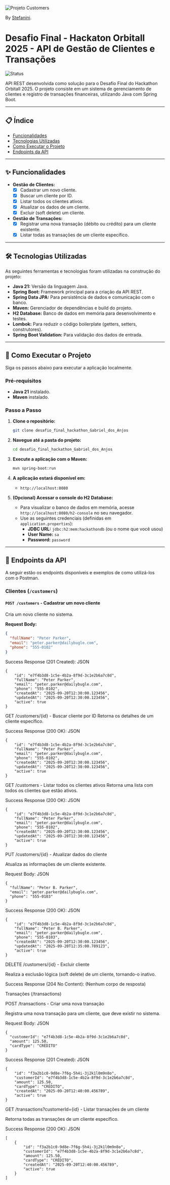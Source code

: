 ![Projeto Customers](Hackaton-Logo-dark.png)

By [Stefanini](https://stefanini.com/).

# Desafio Final - Hackaton Orbitall 2025 - API de Gestão de Clientes e Transações

![Status](https://img.shields.io/badge/status-concluído-green)

API REST desenvolvida como solução para o Desafio Final do Hackathon Orbitall 2025. O projeto consiste em um sistema de gerenciamento de clientes e registro de transações financeiras, utilizando Java com Spring Boot.

---

## 📋 Índice

- [Funcionalidades](#-funcionalidades)
- [Tecnologias Utilizadas](#-tecnologias-utilizadas)
- [Como Executar o Projeto](#-como-executar-o-projeto)
- [Endpoints da API](#-endpoints-da-api)


---

## ✨ Funcionalidades

- **Gestão de Clientes:**
    - [x] Cadastrar um novo cliente.
    - [x] Buscar um cliente por ID.
    - [x] Listar todos os clientes ativos.
    - [x] Atualizar os dados de um cliente.
    - [x] Excluir (soft delete) um cliente.
- **Gestão de Transações:**
    - [x] Registrar uma nova transação (débito ou crédito) para um cliente existente.
    - [x] Listar todas as transações de um cliente específico.

---

## 🛠️ Tecnologias Utilizadas

As seguintes ferramentas e tecnologias foram utilizadas na construção do projeto:

- **Java 21:** Versão da linguagem Java.
- **Spring Boot:** Framework principal para a criação da API REST.
- **Spring Data JPA:** Para persistência de dados e comunicação com o banco.
- **Maven:** Gerenciador de dependências e build do projeto.
- **H2 Database:** Banco de dados em memória para desenvolvimento e testes.
- **Lombok:** Para reduzir o código boilerplate (getters, setters, construtores).
- **Spring Boot Validation:** Para validação dos dados de entrada.

---

## 🚀 Como Executar o Projeto

Siga os passos abaixo para executar a aplicação localmente.

### Pré-requisitos

- **Java 21** instalado.
- **Maven** instalado.

### Passo a Passo

1.  **Clone o repositório:**
    ```bash
    git clone desafio_final_hackathon_Gabriel_dos_Anjos
    ```

2.  **Navegue até a pasta do projeto:**
    ```bash
    cd desafio_final_hackathon_Gabriel_dos_Anjos
    ```

3.  **Execute a aplicação com o Maven:**
    ```bash
    mvn spring-boot:run
    ```
  
4.  **A aplicação estará disponível em:**
    - `http://localhost:8080`

5.  **(Opcional) Acessar o console do H2 Database:**
    - Para visualizar o banco de dados em memória, acesse `http://localhost:8080/h2-console` no seu navegador.
    - Use as seguintes credenciais (definidas em `application.properties`):
        - **JDBC URL:** `jdbc:h2:mem:hackathondb` (ou o nome que você usou)
        - **User Name:** `sa`
        - **Password:** `password`

---

## 🔗 Endpoints da API

A seguir estão os endpoints disponíveis e exemplos de como utilizá-los com o Postman.

### Clientes (`/customers`)

#### `POST /customers` - Cadastrar um novo cliente
Cria um novo cliente no sistema.

**Request Body:**
```json
{
  "fullName": "Peter Parker",
  "email": "peter.parker@dailybugle.com",
  "phone": "555-0102"
}
```
Success Response (201 Created):
JSON
```
{
    "id": "e7f4b3d8-1c5e-4b2a-8f9d-3c1e2b6a7c8d",
    "fullName": "Peter Parker",
    "email": "peter.parker@dailybugle.com",
    "phone": "555-0102",
    "createdAt": "2025-09-20T12:30:00.123456",
    "updatedAt": "2025-09-20T12:30:00.123456",
    "active": true
}
```
GET /customers/{id} - Buscar cliente por ID
Retorna os detalhes de um cliente específico.

Success Response (200 OK):
JSON
```
{
    "id": "e7f4b3d8-1c5e-4b2a-8f9d-3c1e2b6a7c8d",
    "fullName": "Peter Parker",
    "email": "peter.parker@dailybugle.com",
    "phone": "555-0102",
    "createdAt": "2025-09-20T12:30:00.123456",
    "updatedAt": "2025-09-20T12:30:00.123456",
    "active": true
}
```
GET /customers - Listar todos os clientes ativos
Retorna uma lista com todos os clientes que estão ativos.

Success Response (200 OK):
JSON


    {
        "id": "e7f4b3d8-1c5e-4b2a-8f9d-3c1e2b6a7c8d",
        "fullName": "Peter Parker",
        "email": "peter.parker@dailybugle.com",
        "phone": "555-0102",
        "createdAt": "2025-09-20T12:30:00.123456",
        "updatedAt": "2025-09-20T12:30:00.123456",
        "active": true
    }


PUT /customers/{id} - Atualizar dados do cliente

Atualiza as informações de um cliente existente.

Request Body:
JSON
```
{
  "fullName": "Peter B. Parker",
  "email": "peter.parker@dailybugle.com",
  "phone": "555-0103"
}
```
Success Response (200 OK):
JSON
```
{
    "id": "e7f4b3d8-1c5e-4b2a-8f9d-3c1e2b6a7c8d",
    "fullName": "Peter B. Parker",
    "email": "peter.parker@dailybugle.com",
    "phone": "555-0103",
    "createdAt": "2025-09-20T12:30:00.123456",
    "updatedAt": "2025-09-20T12:35:00.789123",
    "active": true
}
```
DELETE /customers/{id} - Excluir cliente

Realiza a exclusão lógica (soft delete) de um cliente, tornando-o inativo.

Success Response (204 No Content):
(Nenhum corpo de resposta)

Transações (/transactions)

POST /transactions - Criar uma nova transação

Registra uma nova transação para um cliente, que deve existir no sistema.

Request Body:
JSON
```
{
  "customerId": "e7f4b3d8-1c5e-4b2a-8f9d-3c1e2b6a7c8d",
  "amount": 125.50,
  "cardType": "CRÉDITO"
}
```
Success Response (201 Created):
JSON
```
{
    "id": "f3a2b1c0-9d8e-7f6g-5h4i-3j2k1l0m9n8o",
    "customerId": "e7f4b3d8-1c5e-4b2a-8f9d-3c1e2b6a7c8d",
    "amount": 125.50,
    "cardType": "CRÉDITO",
    "createdAt": "2025-09-20T12:40:00.456789",
    "active": true
}
```
GET /transactions?customerId={id} - Listar transações de um cliente

Retorna todas as transações de um cliente específico.

Success Response (200 OK):
JSON
```
[
    {
        "id": "f3a2b1c0-9d8e-7f6g-5h4i-3j2k1l0m9n8o",
        "customerId": "e7f4b3d8-1c5e-4b2a-8f9d-3c1e2b6a7c8d",
        "amount": 125.50,
        "cardType": "CRÉDITO",
        "createdAt": "2025-09-20T12:40:00.456789",
        "active": true
    }
]
```



